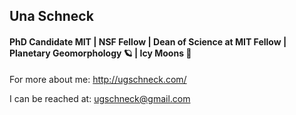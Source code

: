 ## Una Schneck
#### PhD Candidate MIT | NSF Fellow | Dean of Science at MIT Fellow | Planetary Geomorphology 🪐 | Icy Moons 🧊

For more about me: http://ugschneck.com/

I can be reached at: ugschneck@gmail.com
